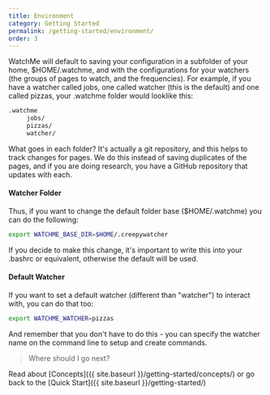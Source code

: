 ```yaml
---
title: Environment
category: Getting Started
permalink: /getting-started/environment/
order: 3
---
```



WatchMe will default to saving your configuration in a subfolder of your home,
$HOME/.watchme, and with the configurations for your watchers 
(the groups of pages to watch, and the frequencies). For example, if you have
a watcher called jobs, one called watcher (this is the default) and one called 
pizzas, your .watchme folder would looklike this:

```bash
.watchme
     jobs/
     pizzas/
     watcher/
```

What goes in each folder? It's actually a git repository, and this helps
to track changes for pages. We do this instead of saving duplicates of
the pages, and if you are doing research, you have a GitHub repository
that updates with each. 


#### Watcher Folder

Thus, if you want to change the default
folder base ($HOME/.watchme) you can do the following:

```bash
export WATCHME_BASE_DIR=$HOME/.creepywatcher
```

If you decide to make this change, it's important to write this into your .bashrc
or equivalent, otherwise the default will be used. 

#### Default Watcher

If you want to set a default watcher (different than "watcher") to 
interact with, you can do that too:

```bash
export WATCHME_WATCHER=pizzas
```

And remember that you don't have to do this - you can specify the watcher
name on the command line to setup and create commands.


> Where should I go next?

Read about [Concepts]({{ site.baseurl }}/getting-started/concepts/) or go back to the
[Quick Start]({{ site.baseurl }}/getting-started/)

